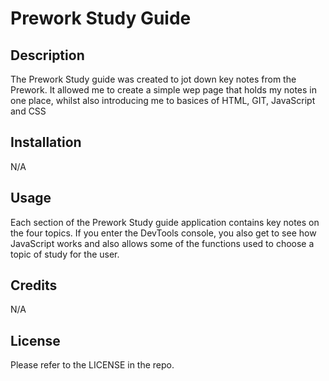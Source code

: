 # Prework Study Guide

## Description
The Prework Study guide was created to jot down key notes from the Prework.
It allowed me to create a simple wep page that holds my notes in one place, whilst also introducing me to basices of HTML, GIT, JavaScript and CSS

## Installation
N/A

## Usage

Each section of the Prework Study guide application contains key notes on the four topics. 
If you enter the DevTools console, you also get to see how JavaScript works and also allows some of the functions used to choose a topic of study for the user.

## Credits

N/A

## License
Please refer to the LICENSE in the repo.

